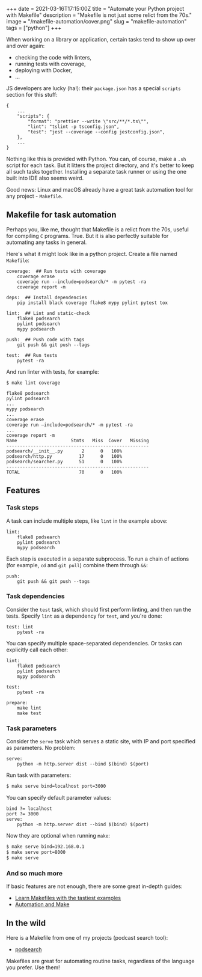 +++
date = 2021-03-16T17:15:00Z
title = "Automate your Python project with Makefile"
description = "Makefile is not just some relict from the 70s."
image = "/makefile-automation/cover.png"
slug = "makefile-automation"
tags = ["python"]
+++

When working on a library or application, certain tasks tend to show up over and over again:

-   checking the code with linters,
-   running tests with coverage,
-   deploying with Docker,
-   ...

JS developers are lucky (ha!): their `package.json` has a special `scripts` section for this stuff:

```
{
    ...
    "scripts": {
        "format": "prettier --write \"src/**/*.ts\"",
        "lint": "tslint -p tsconfig.json",
        "test": "jest --coverage --config jestconfig.json",
    },
    ...
}
```

Nothing like this is provided with Python. You can, of course, make a `.sh` script for each task. But it litters the project directory, and it's better to keep all such tasks together. Installing a separate task runner or using the one built into IDE also seems weird.

Good news: Linux and macOS already have a great task automation tool for any project - `Makefile`.

## Makefile for task automation

Perhaps you, like me, thought that Makefile is a relict from the 70s, useful for compiling `C` programs. True. But it is also perfectly suitable for automating any tasks in general.

Here's what it might look like in a python project. Create a file named `Makefile`:

```
coverage:  ## Run tests with coverage
	coverage erase
	coverage run --include=podsearch/* -m pytest -ra
	coverage report -m

deps:  ## Install dependencies
	pip install black coverage flake8 mypy pylint pytest tox

lint:  ## Lint and static-check
	flake8 podsearch
	pylint podsearch
	mypy podsearch

push:  ## Push code with tags
	git push && git push --tags

test:  ## Run tests
	pytest -ra
```

And run linter with tests, for example:

```
$ make lint coverage

flake8 podsearch
pylint podsearch
...
mypy podsearch
...
coverage erase
coverage run —include=podsearch/* -m pytest -ra
...
coverage report -m
Name                    Stmts   Miss  Cover   Missing
-----------------------------------------------------
podsearch/__init__.py       2      0   100%
podsearch/http.py          17      0   100%
podsearch/searcher.py      51      0   100%
-----------------------------------------------------
TOTAL                      70      0   100%
```

## Features

### Task steps

A task can include multiple steps, like `lint` in the example above:

```
lint:
	flake8 podsearch
	pylint podsearch
	mypy podsearch
```

Each step is executed in a separate subprocess. To run a chain of actions (for example, `cd` and `git pull`) combine them through `&&`:

```
push:
	git push && git push --tags
```

### Task dependencies

Consider the `test` task, which should first perform linting, and then run the tests. Specify `lint` as a dependency for `test`, and you're done:

```
test: lint
	pytest -ra
```

You can specify multiple space-separated dependencies. Or tasks can explicitly call each other:

```
lint:
	flake8 podsearch
	pylint podsearch
	mypy podsearch

test:
	pytest -ra

prepare:
	make lint
	make test
```

### Task parameters

Consider the `serve` task which serves a static site, with IP and port specified as parameters. No problem:

```
serve:
	python -m http.server dist --bind $(bind) $(port)
```

Run task with parameters:

```bash
$ make serve bind=localhost port=3000
```

You can specify default parameter values:

```
bind ?= localhost
port ?= 3000
serve:
	python -m http.server dist --bind $(bind) $(port)
```

Now they are optional when running `make`:

```bash
$ make serve bind=192.168.0.1
$ make serve port=8000
$ make serve
```

### And so much more

If basic features are not enough, there are some great in-depth guides:

-   [Learn Makefiles with the tastiest examples](https://makefiletutorial.com)
-   [Automation and Make](https://swcarpentry.github.io/make-novice/reference.html)

## In the wild

Here is a Makefile from one of my projects (podcast search tool):

-   [podsearch](https://github.com/nalgeon/podsearch-py/blob/master/Makefile)

Makefiles are great for automating routine tasks, regardless of the language you prefer. Use them!
